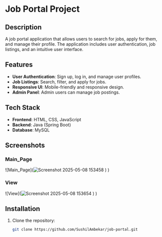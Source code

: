 # Job Portal Project

## Description
A job portal application that allows users to search for jobs, apply for them, and manage their profile. The application includes user authentication, job listings, and an intuitive user interface.

## Features
- **User Authentication**: Sign up, log in, and manage user profiles.
- **Job Listings**: Search, filter, and apply for jobs.
- **Responsive UI**: Mobile-friendly and responsive design.
- **Admin Panel**: Admin users can manage job postings.

## Tech Stack
- **Frontend**: HTML, CSS, JavaScript 
- **Backend**: Java (Spring Boot)
- **Database**: MySQL

## Screenshots

### Main_Page
![Main_Page](![Screenshot 2025-05-08 153458](https://github.com/user-attachments/assets/bdfc2ea3-c2d0-4963-b538-cbf68e0e2917)
)
)

### View
![View](![Screenshot 2025-05-08 153654](https://github.com/user-attachments/assets/9fc1b94b-2a03-4667-905e-6a58fa686bcb)
)
)

## Installation

1. Clone the repository:
   ```bash
   git clone https://github.com/SushilAmbekar/job-portal.git
